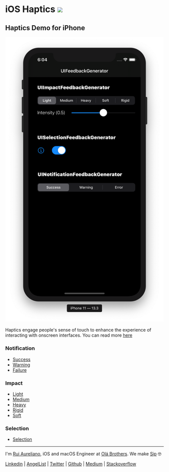# iOS Haptics [![](https://img.shields.io/badge/license-MIT-eb3d33.svg)](./LICENSE.md)

##  Haptics Demo for iPhone

![](images/app.png)

Haptics engage people's sense of touch to enhance the experience of interacting with onscreen interfaces. You can read more [here](https://developer.apple.com/design/human-interface-guidelines/ios/user-interaction/haptics/) 

### Notification

-   [Success](https://developer.apple.com/design/human-interface-guidelines/ios/user-interaction/haptics/#)
-   [Warning](https://developer.apple.com/design/human-interface-guidelines/ios/user-interaction/haptics/#)
-   [Failure](https://developer.apple.com/design/human-interface-guidelines/ios/user-interaction/haptics/#)

### Impact

-   [Light](https://developer.apple.com/design/human-interface-guidelines/ios/user-interaction/haptics/#)
-   [Medium](https://developer.apple.com/design/human-interface-guidelines/ios/user-interaction/haptics/#)
-   [Heavy](https://developer.apple.com/design/human-interface-guidelines/ios/user-interaction/haptics/#)
-   [Rigid](https://developer.apple.com/design/human-interface-guidelines/ios/user-interaction/haptics/#)
-   [Soft](https://developer.apple.com/design/human-interface-guidelines/ios/user-interaction/haptics/#)

### Selection

-   [Selection](https://developer.apple.com/design/human-interface-guidelines/ios/user-interaction/haptics/#)

---

I'm [Rui Aureliano](http://ruiaureliano.com), iOS and macOS Engineer at [Olá Brothers](https://theolabrothers.com). We make [Sip](https://sipapp.io) 🤓

[Linkedin](https://www.linkedin.com/in/ruiaureliano) | [AngelList](https://angel.co/ruiaureliano) | [Twitter](https://twitter.com/ruiaureliano) | [Github](https://github.com/ruiaureliano) | [Medium](https://medium.com/@ruiaureliano) | [Stackoverflow](https://stackoverflow.com/users/881095/ruiaureliano)
